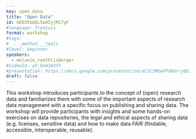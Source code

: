 ```yaml
---
key: open_data
title: "Open Data"
id: 6E03tbU6L5w0IyjMi7yF
#language: français
format: workshop
#tags:
#  - _method___tools
#level: beginner
speakers:
  - melanie_roethlisberger
#videoId: yU_Uvm3m3VY
#presentation: https://docs.google.com/presentation/d/1C2MGwFFdAUrry6EJl1Wdy_pKyjU0str9RB7US3Ta77Y/edit#slide=id.g5048a032ca_0_61
draft: false
---
```


This workshop introduces participants to the concept of (open) research data and familiarizes them with some of the important aspects of research data management with a specific focus on publishing and sharing data. The workshop will provide participants with insights and some hands-on exercises on data repositories, the legal and ethical aspects of sharing data (e.g. licenses, sensitive data) and how to make data FAIR (findable, accessible, interoperable, reusable).

